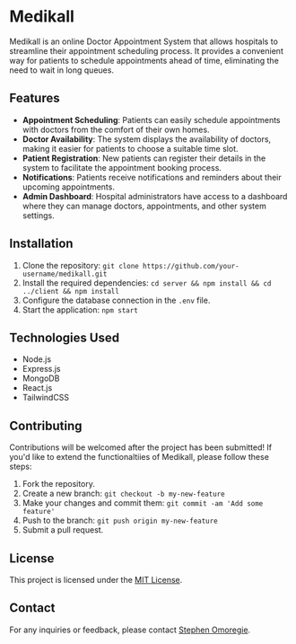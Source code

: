 # Medikall

Medikall is an online Doctor Appointment System that allows hospitals to streamline their appointment scheduling process. It provides a convenient way for patients to schedule appointments ahead of time, eliminating the need to wait in long queues.

## Features

- **Appointment Scheduling**: Patients can easily schedule appointments with doctors from the comfort of their own homes.
- **Doctor Availability**: The system displays the availability of doctors, making it easier for patients to choose a suitable time slot.
- **Patient Registration**: New patients can register their details in the system to facilitate the appointment booking process.
- **Notifications**: Patients receive notifications and reminders about their upcoming appointments.
- **Admin Dashboard**: Hospital administrators have access to a dashboard where they can manage doctors, appointments, and other system settings.

## Installation

1. Clone the repository: `git clone https://github.com/your-username/medikall.git`
2. Install the required dependencies: `cd server && npm install && cd ../client && npm install`
3. Configure the database connection in the `.env` file.
4. Start the application: `npm start`

## Technologies Used

- Node.js
- Express.js
- MongoDB
- React.js
- TailwindCSS

## Contributing

Contributions will be welcomed after the project has been submitted! If you'd like to extend the functionaltiies of Medikall, please follow these steps:

1. Fork the repository.
2. Create a new branch: `git checkout -b my-new-feature`
3. Make your changes and commit them: `git commit -am 'Add some feature'`
4. Push to the branch: `git push origin my-new-feature`
5. Submit a pull request.

## License

This project is licensed under the [MIT License](LICENSE).

## Contact

For any inquiries or feedback, please contact [Stephen Omoregie](mailto:cre8stevedev@gmail.com).
